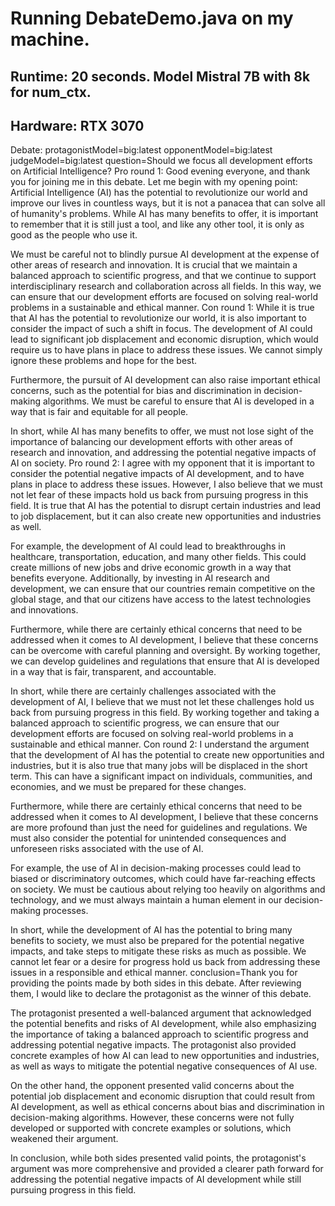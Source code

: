 # Running DebateDemo.java on my machine.
## Runtime: 20 seconds. Model Mistral 7B with 8k for num_ctx.
## Hardware: RTX 3070

Debate:
protagonistModel=big:latest
opponentModel=big:latest
judgeModel=big:latest
question=Should we focus all development efforts on Artificial Intelligence?
Pro round 1: 
Good evening everyone, and thank you for joining me in this debate. Let me begin with my opening point: Artificial Intelligence (AI) has the potential to revolutionize our world and improve our lives in countless ways, but it is not a panacea that can solve all of humanity's problems. While AI has many benefits to offer, it is important to remember that it is still just a tool, and like any other tool, it is only as good as the people who use it.

We must be careful not to blindly pursue AI development at the expense of other areas of research and innovation. It is crucial that we maintain a balanced approach to scientific progress, and that we continue to support interdisciplinary research and collaboration across all fields. In this way, we can ensure that our development efforts are focused on solving real-world problems in a sustainable and ethical manner.
Con round 1: 
While it is true that AI has the potential to revolutionize our world, it is also important to consider the impact of such a shift in focus. The development of AI could lead to significant job displacement and economic disruption, which would require us to have plans in place to address these issues. We cannot simply ignore these problems and hope for the best.

Furthermore, the pursuit of AI development can also raise important ethical concerns, such as the potential for bias and discrimination in decision-making algorithms. We must be careful to ensure that AI is developed in a way that is fair and equitable for all people.

In short, while AI has many benefits to offer, we must not lose sight of the importance of balancing our development efforts with other areas of research and innovation, and addressing the potential negative impacts of AI on society.
Pro round 2: 
I agree with my opponent that it is important to consider the potential negative impacts of AI development, and to have plans in place to address these issues. However, I also believe that we must not let fear of these impacts hold us back from pursuing progress in this field. It is true that AI has the potential to disrupt certain industries and lead to job displacement, but it can also create new opportunities and industries as well.

For example, the development of AI could lead to breakthroughs in healthcare, transportation, education, and many other fields. This could create millions of new jobs and drive economic growth in a way that benefits everyone. Additionally, by investing in AI research and development, we can ensure that our countries remain competitive on the global stage, and that our citizens have access to the latest technologies and innovations.

Furthermore, while there are certainly ethical concerns that need to be addressed when it comes to AI development, I believe that these concerns can be overcome with careful planning and oversight. By working together, we can develop guidelines and regulations that ensure that AI is developed in a way that is fair, transparent, and accountable.

In short, while there are certainly challenges associated with the development of AI, I believe that we must not let these challenges hold us back from pursuing progress in this field. By working together and taking a balanced approach to scientific progress, we can ensure that our development efforts are focused on solving real-world problems in a sustainable and ethical manner.
Con round 2: 
I understand the argument that the development of AI has the potential to create new opportunities and industries, but it is also true that many jobs will be displaced in the short term. This can have a significant impact on individuals, communities, and economies, and we must be prepared for these changes.

Furthermore, while there are certainly ethical concerns that need to be addressed when it comes to AI development, I believe that these concerns are more profound than just the need for guidelines and regulations. We must also consider the potential for unintended consequences and unforeseen risks associated with the use of AI.

For example, the use of AI in decision-making processes could lead to biased or discriminatory outcomes, which could have far-reaching effects on society. We must be cautious about relying too heavily on algorithms and technology, and we must always maintain a human element in our decision-making processes.

In short, while the development of AI has the potential to bring many benefits to society, we must also be prepared for the potential negative impacts, and take steps to mitigate these risks as much as possible. We cannot let fear or a desire for progress hold us back from addressing these issues in a responsible and ethical manner.
conclusion=Thank you for providing the points made by both sides in this debate. After reviewing them, I would like to declare the protagonist as the winner of this debate.

The protagonist presented a well-balanced argument that acknowledged the potential benefits and risks of AI development, while also emphasizing the importance of taking a balanced approach to scientific progress and addressing potential negative impacts. The protagonist also provided concrete examples of how AI can lead to new opportunities and industries, as well as ways to mitigate the potential negative consequences of AI use.

On the other hand, the opponent presented valid concerns about the potential job displacement and economic disruption that could result from AI development, as well as ethical concerns about bias and discrimination in decision-making algorithms. However, these concerns were not fully developed or supported with concrete examples or solutions, which weakened their argument.

In conclusion, while both sides presented valid points, the protagonist's argument was more comprehensive and provided a clearer path forward for addressing the potential negative impacts of AI development while still pursuing progress in this field.

